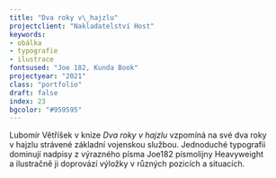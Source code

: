 ```yaml
---
title: "Dva roky v\_hajzlu"
projectclient: "Nakladatelství Host"
keywords: 
- obálka
- typografie
- ilustrace
fontsused: "Joe 182, Kunda Book"
projectyear: "2021"
class: "portfolio"
draft: false
index: 23
bgcolor: "#959595"
---
```



Lubomír Větříšek v&nbsp;knize *Dva roky v&nbsp;hajzlu* vzpomíná na své dva roky v&nbsp;hajzlu strávené základní vojenskou službou. Jednoduché typografii dominují nadpisy z&nbsp;výrazného písma Joe182 písmolijny Heavyweight a&nbsp;ilustračně ji doprovází výložky v&nbsp;různých pozicích a situacích.